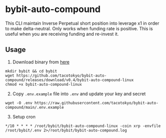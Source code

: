 # bybit-auto-compound

This CLI maintain Inverse Perpetual short position into leverage x1 in order to make delta-neutral. Only works when funding rate is positive. This is useful when you are receiving funding and re-invest it.

## Usage

1. Download binary from [here](https://github.com/tacotokyo/bybit-auto-compound/releases)

```
mkdir bybit && cd bybit
wget https://github.com/tacotokyo/bybit-auto-compound/releases/download/v0.4/bybit-auto-compound-linux
chmod +x bybit-auto-compound-linux
```

2. Copy `.env.example` file into `.env` and update your key and secret

```
wget -O .env https://raw.githubusercontent.com/tacotokyo/bybit-auto-compound/main/.env.example
```

3. Setup cron
```
*/10 * * * * /root/bybit/bybit-auto-compound-linux -coin xrp -envfile /root/bybit/.env 2>/root/bybit/bybit-auto-compound.log
```
